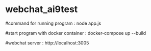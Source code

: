 # webchat_ai9test

#command for running program : node app.js

#start program with docker container : docker-compose up --build

#webchat server : http://localhost:3005
